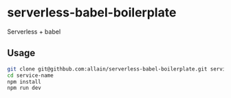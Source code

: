 # serverless-babel-boilerplate
Serverless + babel

## Usage

```bash
git clone git@githbub.com:allain/serverless-babel-boilerplate.git service-name
cd service-name
npm install
npm run dev
```
